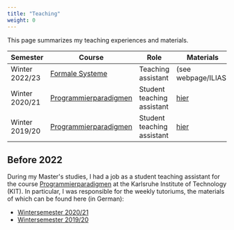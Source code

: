 ```yaml
---
title: "Teaching"
weight: 0
---
```

This page summarizes my teaching experiences and materials.

| Semester		| Course				| Role				| Materials		|
|---------------|-----------------------|-------------------|---------------|
| Winter 2022/23| [Formale Systeme](https://formal.kastel.kit.edu/teaching/FormSysWS2223/) | Teaching assistant | (see webpage/ILIAS) |
| Winter 2020/21| [Programmierparadigmen](https://pp.ipd.kit.edu/lehre/WS202021/paradigmen/uebung/) | Student teaching assistant | [hier](/propa/2020) |
| Winter 2019/20| [Programmierparadigmen](https://pp.ipd.kit.edu/lehre/WS201920/paradigmen/uebung/) | Student teaching assistant | [hier](/propa/2019) |


## Before 2022
During my Master's studies, I had a job as a student teaching assistant for the course [Programmierparadigmen](https://pp.ipd.kit.edu/lehre/WS202021/paradigmen/uebung/) at the Karlsruhe Institute of Technology (KIT).
In particular, I was responsible for the weekly tutoriums, the materials of which can be found here (in German):

- [Wintersemester 2020/21](/propa/2020)
- [Wintersemester 2019/20](/propa/2019)